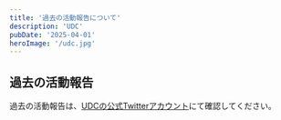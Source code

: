 ```yaml
---
title: '過去の活動報告について'
description: 'UDC'
pubDate: '2025-04-01'
heroImage: '/udc.jpg'
---
```


## 過去の活動報告

過去の活動報告は、[UDCの公式Twitterアカウント](https://twitter.com/uecdmcircle)にて確認してください。